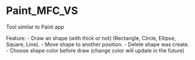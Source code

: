 # Paint_MFC_VS
Tool similar to Paint app

Feature:
    - Draw an shape (with thick or not) (Rectangle, Circle, Ellipse, Square, Line).
    - Move shape to another position.
    - Delete shape was create.
    - Choose shape color before draw (change color will update in the future)